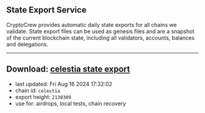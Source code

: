 ## State Export Service
CryptoCrew provides automatic daily state exports for all chains we validate. State export files can be used as genesis files and are a snapshot of the current blockchain state, including all validators, accounts, balances and delegations.

---
**Download: [celestia state export](https://dl-eu2.ccvalidators.com/SERVICE/celestia/celestia_export_2130309.json)**
---

- last updated: Fri Aug 16 2024 17:32:02
- chain id: `celestia`
- export height: `2130309`
- use for: airdrops, local tests, chain recovery
